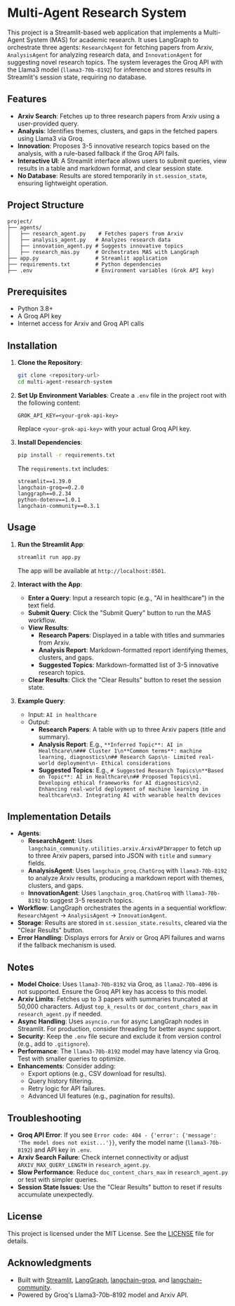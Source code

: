 # Multi-Agent Research System

This project is a Streamlit-based web application that implements a Multi-Agent System (MAS) for academic research. It uses LangGraph to orchestrate three agents: `ResearchAgent` for fetching papers from Arxiv, `AnalysisAgent` for analyzing research data, and `InnovationAgent` for suggesting novel research topics. The system leverages the Groq API with the Llama3 model (`llama3-70b-8192`) for inference and stores results in Streamlit's session state, requiring no database.

## Features
- **Arxiv Search**: Fetches up to three research papers from Arxiv using a user-provided query.
- **Analysis**: Identifies themes, clusters, and gaps in the fetched papers using Llama3 via Groq.
- **Innovation**: Proposes 3-5 innovative research topics based on the analysis, with a rule-based fallback if the Groq API fails.
- **Interactive UI**: A Streamlit interface allows users to submit queries, view results in a table and markdown format, and clear session state.
- **No Database**: Results are stored temporarily in `st.session_state`, ensuring lightweight operation.

## Project Structure
```
project/
├── agents/
│   ├── research_agent.py    # Fetches papers from Arxiv
│   ├── analysis_agent.py   # Analyzes research data
│   ├── innovation_agent.py # Suggests innovative topics
│   ├── research_mas.py     # Orchestrates MAS with LangGraph
├── app.py                  # Streamlit application
├── requirements.txt        # Python dependencies
├── .env                    # Environment variables (Grok API key)
```

## Prerequisites
- Python 3.8+
- A Groq API key
- Internet access for Arxiv and Groq API calls

## Installation
1. **Clone the Repository**:
   ```bash
   git clone <repository-url>
   cd multi-agent-research-system
   ```

2. **Set Up Environment Variables**:
   Create a `.env` file in the project root with the following content:
   ```
   GROK_API_KEY=<your-grok-api-key>
   ```
   Replace `<your-grok-api-key>` with your actual Groq API key.

3. **Install Dependencies**:
   ```bash
   pip install -r requirements.txt
   ```
   The `requirements.txt` includes:
   ```
   streamlit==1.39.0
   langchain-groq==0.2.0
   langgraph==0.2.34
   python-dotenv==1.0.1
   langchain-community==0.3.1
   ```

## Usage
1. **Run the Streamlit App**:
   ```bash
   streamlit run app.py
   ```
   The app will be available at `http://localhost:8501`.

2. **Interact with the App**:
   - **Enter a Query**: Input a research topic (e.g., "AI in healthcare") in the text field.
   - **Submit Query**: Click the "Submit Query" button to run the MAS workflow.
   - **View Results**:
     - **Research Papers**: Displayed in a table with titles and summaries from Arxiv.
     - **Analysis Report**: Markdown-formatted report identifying themes, clusters, and gaps.
     - **Suggested Topics**: Markdown-formatted list of 3-5 innovative research topics.
   - **Clear Results**: Click the "Clear Results" button to reset the session state.

3. **Example Query**:
   - Input: `AI in healthcare`
   - Output:
     - **Research Papers**: A table with up to three Arxiv papers (title and summary).
     - **Analysis Report**: E.g., `**Inferred Topic**: AI in Healthcare\n### Cluster 1\n**Common terms**: machine learning, diagnostics\n## Research Gaps\n- Limited real-world deployment\n- Ethical considerations`
     - **Suggested Topics**: E.g., `# Suggested Research Topics\n**Based on Topic**: AI in Healthcare\n## Proposed Topics\n1. Developing ethical frameworks for AI diagnostics\n2. Enhancing real-world deployment of machine learning in healthcare\n3. Integrating AI with wearable health devices`

## Implementation Details
- **Agents**:
  - **ResearchAgent**: Uses `langchain_community.utilities.arxiv.ArxivAPIWrapper` to fetch up to three Arxiv papers, parsed into JSON with `title` and `summary` fields.
  - **AnalysisAgent**: Uses `langchain_groq.ChatGroq` with `llama3-70b-8192` to analyze Arxiv results, producing a markdown report with themes, clusters, and gaps.
  - **InnovationAgent**: Uses `langchain_groq.ChatGroq` with `llama3-70b-8192` to suggest 3-5 research topics.
- **Workflow**: LangGraph orchestrates the agents in a sequential workflow: `ResearchAgent` → `AnalysisAgent` → `InnovationAgent`.
- **Storage**: Results are stored in `st.session_state.results`, cleared via the "Clear Results" button.
- **Error Handling**: Displays errors for Arxiv or Groq API failures and warns if the fallback mechanism is used.

## Notes
- **Model Choice**: Uses `llama3-70b-8192` via Groq, as `llama2-70b-4096` is not supported. Ensure the Groq API key has access to this model.
- **Arxiv Limits**: Fetches up to 3 papers with summaries truncated at 50,000 characters. Adjust `top_k_results` or `doc_content_chars_max` in `research_agent.py` if needed.
- **Async Handling**: Uses `asyncio.run` for async LangGraph nodes in Streamlit. For production, consider threading for better async support.
- **Security**: Keep the `.env` file secure and exclude it from version control (e.g., add to `.gitignore`).
- **Performance**: The `llama3-70b-8192` model may have latency via Groq. Test with smaller queries to optimize.
- **Enhancements**: Consider adding:
  - Export options (e.g., CSV download for results).
  - Query history filtering.
  - Retry logic for API failures.
  - Advanced UI features (e.g., pagination for results).

## Troubleshooting
- **Groq API Error**: If you see `Error code: 404 - {'error': {'message': 'The model does not exist...'}}`, verify the model name (`llama3-70b-8192`) and API key in `.env`.
- **Arxiv Search Failure**: Check internet connectivity or adjust `ARXIV_MAX_QUERY_LENGTH` in `research_agent.py`.
- **Slow Performance**: Reduce `doc_content_chars_max` in `research_agent.py` or test with simpler queries.
- **Session State Issues**: Use the "Clear Results" button to reset if results accumulate unexpectedly.

## License
This project is licensed under the MIT License. See the [LICENSE](LICENSE) file for details.

## Acknowledgments
- Built with [Streamlit](https://streamlit.io), [LangGraph](https://github.com/langchain-ai/langgraph), [langchain-groq](https://github.com/langchain-ai/langchain), and [langchain-community](https://github.com/langchain-ai/langchain).
- Powered by Groq's Llama3-70b-8192 model and Arxiv API.